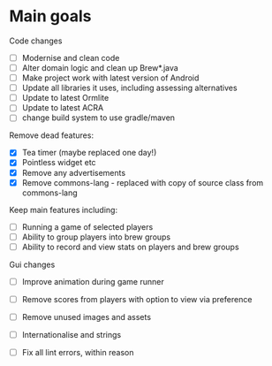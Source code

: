 Main goals
==========

Code changes
- [ ] Modernise and clean code
- [ ] Alter domain logic and clean up Brew*.java 
- [ ] Make project work with latest version of Android
- [ ] Update all libraries it uses, including assessing alternatives
- [ ] Update to latest Ormlite
- [ ] Update to latest ACRA
- [ ] change build system to use gradle/maven

Remove dead features:
- [x] Tea timer (maybe replaced one day!)
- [x] Pointless widget etc
- [x] Remove any advertisements
- [X] Remove commons-lang - replaced with copy of source class from commons-lang

Keep main features including:
- [ ] Running a game of selected players
- [ ] Ability to group players into brew groups
- [ ] Ability to record and view stats on players and brew groups

Gui changes
- [ ] Improve animation during game runner
- [ ] Remove scores from players with option to view via preference
- [ ] Remove unused images and assets
- [ ] Internationalise and strings
- [ ] Fix all lint errors, within reason


